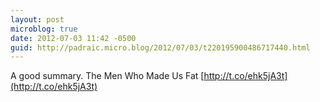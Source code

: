 ```yaml
---
layout: post
microblog: true
date: 2012-07-03 11:42 -0500
guid: http://padraic.micro.blog/2012/07/03/t220195900486717440.html
---
```

A good summary. The Men Who Made Us Fat [http://t.co/ehk5jA3t](http://t.co/ehk5jA3t)
